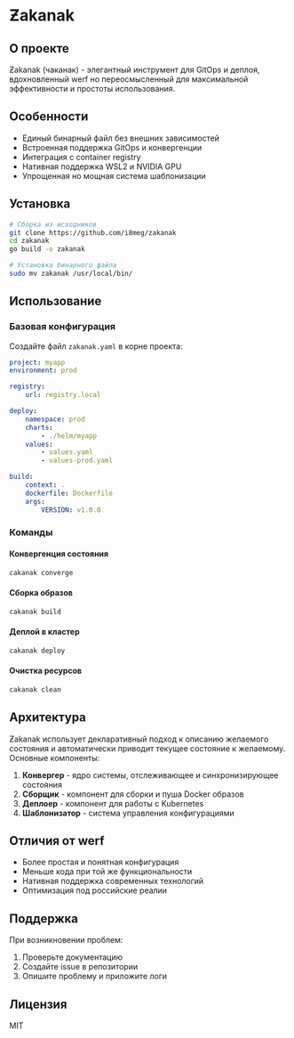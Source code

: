 # Ƶakanak

## О проекте
Ƶakanak (чаканак) - элегантный инструмент для GitOps и деплоя, вдохновленный werf но переосмысленный для максимальной эффективности и простоты использования.

## Особенности
- Единый бинарный файл без внешних зависимостей
- Встроенная поддержка GitOps и конвергенции
- Интеграция с container registry
- Нативная поддержка WSL2 и NVIDIA GPU
- Упрощенная но мощная система шаблонизации

## Установка
```bash
# Сборка из исходников
git clone https://github.com/i8meg/zakanak
cd zakanak
go build -o zakanak

# Установка бинарного файла
sudo mv zakanak /usr/local/bin/
```

## Использование

### Базовая конфигурация
Создайте файл `zakanak.yaml` в корне проекта:

```yaml
project: myapp
environment: prod

registry:
	url: registry.local

deploy:
	namespace: prod
	charts:
		- ./helm/myapp
	values:
		- values.yaml
		- values-prod.yaml

build:
	context: .
	dockerfile: Dockerfile
	args:
		VERSION: v1.0.0
```

### Команды

#### Конвергенция состояния
```bash
cakanak converge
```

#### Сборка образов
```bash
cakanak build
```

#### Деплой в кластер
```bash
cakanak deploy
```

#### Очистка ресурсов
```bash
cakanak clean
```

## Архитектура
Ƶakanak использует декларативный подход к описанию желаемого состояния и автоматически приводит текущее состояние к желаемому. Основные компоненты:

1. **Конвергер** - ядро системы, отслеживающее и синхронизирующее состояния
2. **Сборщик** - компонент для сборки и пуша Docker образов
3. **Деплоер** - компонент для работы с Kubernetes
4. **Шаблонизатор** - система управления конфигурациями

## Отличия от werf
- Более простая и понятная конфигурация
- Меньше кода при той же функциональности
- Нативная поддержка современных технологий
- Оптимизация под российские реалии

## Поддержка
При возникновении проблем:
1. Проверьте документацию
2. Создайте issue в репозитории
3. Опишите проблему и приложите логи

## Лицензия
MIT